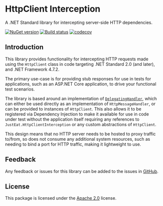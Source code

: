 # HttpClient Interception

A .NET Standard library for intercepting server-side HTTP dependencies.

[![NuGet version](https://img.shields.io/nuget/v/JustEat.HttpClientInterception?logo=nuget&label=NuGet&color=blue)](https://www.nuget.org/packages/JustEat.HttpClientInterception/)
[![Build status](https://github.com/justeattakeaway/httpclient-interception/actions/workflows/build.yml/badge.svg?branch=main&event=push)](https://github.com/justeattakeaway/httpclient-interception/actions/workflows/build.yml?query=branch%3Amain+event%3Apush)
[![codecov](https://codecov.io/gh/justeattakeaway/httpclient-interception/branch/main/graph/badge.svg)](https://codecov.io/gh/justeattakeaway/httpclient-interception)

## Introduction

This library provides functionality for intercepting HTTP requests made using the `HttpClient` class in code targeting .NET Standard 2.0 (and later), and .NET Framework 4.7.2.

The primary use-case is for providing stub responses for use in tests for applications, such as an ASP.NET Core application, to drive your functional test scenarios.

The library is based around an implementation of [`DelegatingHandler`](https://learn.microsoft.com/dotnet/api/system.net.http.delegatinghandler "DelegatingHandler documentation"), which can either be used directly as an implementation of `HttpMessageHandler`, or can be provided to instances of `HttpClient`. This also allows it to be registered via Dependency Injection to make it available for use in code under test without the application itself requiring any references to `JustEat.HttpClientInterception` or any custom abstractions of `HttpClient`.

This design means that no HTTP server needs to be hosted to proxy traffic to/from, so does not consume any additional system resources, such as needing to bind a port for HTTP traffic, making it lightweight to use.

## Feedback

Any feedback or issues for this library can be added to the issues in [GitHub](https://github.com/justeattakeaway/httpclient-interception/issues "This package's issues on GitHub.com").

## License

This package is licensed under the [Apache 2.0](https://www.apache.org/licenses/LICENSE-2.0.html "The Apache 2.0 license") license.

